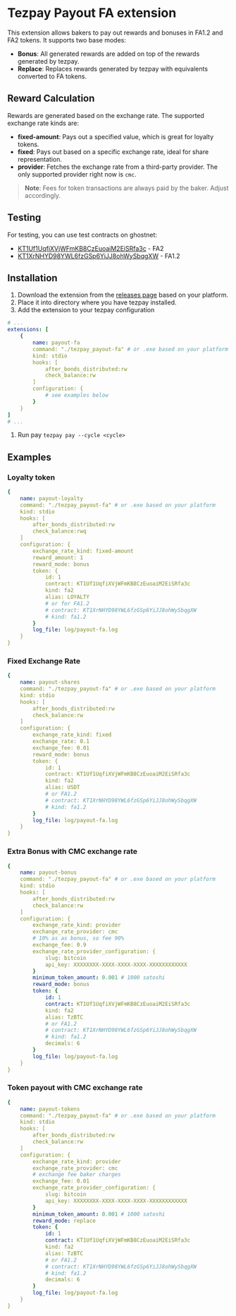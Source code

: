 # Tezpay Payout FA extension

This extension allows bakers to pay out rewards and bonuses in FA1.2 and FA2 tokens. It supports two base modes:

- **Bonus**: All generated rewards are added on top of the rewards generated by tezpay.
- **Replace**: Replaces rewards generated by tezpay with equivalents converted to FA tokens.

## Reward Calculation

Rewards are generated based on the exchange rate. The supported exchange rate kinds are:

- **fixed-amount**: Pays out a specified value, which is great for loyalty tokens.
- **fixed**: Pays out based on a specific exchange rate, ideal for share representation.
- **provider**: Fetches the exchange rate from a third-party provider. The only supported provider right now is `cmc`.

> **Note**: Fees for token transactions are always paid by the baker. Adjust accordingly.

## Testing

For testing, you can use test contracts on ghostnet:

- [KT1Uf1UqfiXVjWFmKB8CzEuoaiM2EiSRfa3c](https://better-call.dev/ghostnet/KT1Uf1UqfiXVjWFmKB8CzEuoaiM2EiSRfa3c/interact/mint) - FA2
- [KT1XrNHYD98YWL6fzGSp6YiJJ8ohWySbqgXW](https://better-call.dev/ghostnet/KT1XrNHYD98YWL6fzGSp6YiJJ8ohWySbqgXW/interact/mint) - FA1.2

## Installation

1. Download the extension from the [releases page](https://github.com/tez-capital/tezpay/releases) based on your platform.
2. Place it into directory where you have tezpay installed.
3. Add the extension to your tezpay configuration
```yaml
# ...
extensions: [
    {
        name: payout-fa
        command: "./tezpay_payout-fa" # or .exe based on your platform
        kind: stdio
        hooks: [
            after_bonds_distributed:rw
            check_balance:rw
        ]
        configuration: {
            # see examples below
        }
    }
]
# ...
```
1. Run pay `tezpay pay --cycle <cycle>`

## Examples

### Loyalty token
```yaml
{
    name: payout-loyalty
    command: "./tezpay_payout-fa" # or .exe based on your platform
    kind: stdio
    hooks: [
        after_bonds_distributed:rw
        check_balance:rwq
    ]
    configuration: {
        exchange_rate_kind: fixed-amount
        reward_amount: 1
        reward_mode: bonus
        token: {
            id: 1
            contract: KT1Uf1UqfiXVjWFmKB8CzEuoaiM2EiSRfa3c
            kind: fa2
            alias: LOYALTY
            # or for FA1.2
            # contract: KT1XrNHYD98YWL6fzGSp6YiJJ8ohWySbqgXW
            # kind: fa1.2
        }
        log_file: log/payout-fa.log
    }
}
```

### Fixed Exchange Rate
```yaml
{
    name: payout-shares
    command: "./tezpay_payout-fa" # or .exe based on your platform
    kind: stdio
    hooks: [
        after_bonds_distributed:rw
        check_balance:rw
    ]
    configuration: {
        exchange_rate_kind: fixed
        exchange_rate: 0.1
        exchange_fee: 0.01
        reward_mode: bonus
        token: {
            id: 1
            contract: KT1Uf1UqfiXVjWFmKB8CzEuoaiM2EiSRfa3c
            kind: fa2
            alias: USDT
            # or FA1.2
            # contract: KT1XrNHYD98YWL6fzGSp6YiJJ8ohWySbqgXW
            # kind: fa1.2
        }
        log_file: log/payout-fa.log
    }
}
```

### Extra Bonus with CMC exchange rate
```yaml
{
    name: payout-bonus
    command: "./tezpay_payout-fa" # or .exe based on your platform
    kind: stdio
    hooks: [
        after_bonds_distributed:rw
        check_balance:rw
    ]
    configuration: {
        exchange_rate_kind: provider
        exchange_rate_provider: cmc
        # 10% as as bonus, so fee 90%
        exchange_fee: 0.9 
        exchange_rate_provider_configuration: {
            slug: bitcoin
            api_key: XXXXXXXX-XXXX-XXXX-XXXX-XXXXXXXXXXXX
        }
        minimum_token_amount: 0.001 # 1000 satoshi
        reward_mode: bonus
        token: {
            id: 1
            contract: KT1Uf1UqfiXVjWFmKB8CzEuoaiM2EiSRfa3c
            kind: fa2
            alias: TzBTC
            # or FA1.2
            # contract: KT1XrNHYD98YWL6fzGSp6YiJJ8ohWySbqgXW
            # kind: fa1.2
            decimals: 6
        }
        log_file: log/payout-fa.log
    }
}
```

### Token payout with CMC exchange rate
```yaml
{
    name: payout-tokens
    command: "./tezpay_payout-fa" # or .exe based on your platform
    kind: stdio
    hooks: [
        after_bonds_distributed:rw
        check_balance:rw
    ]
    configuration: {
        exchange_rate_kind: provider
        exchange_rate_provider: cmc
        # exchange fee baker charges
        exchange_fee: 0.01 
        exchange_rate_provider_configuration: {
            slug: bitcoin
            api_key: XXXXXXXX-XXXX-XXXX-XXXX-XXXXXXXXXXXX
        }
        minimum_token_amount: 0.001 # 1000 satoshi
        reward_mode: replace
        token: {
            id: 1
            contract: KT1Uf1UqfiXVjWFmKB8CzEuoaiM2EiSRfa3c
            kind: fa2
            alias: TzBTC
            # or FA1.2
            # contract: KT1XrNHYD98YWL6fzGSp6YiJJ8ohWySbqgXW
            # kind: fa1.2
            decimals: 6
        }
        log_file: log/payout-fa.log
    }
}
```